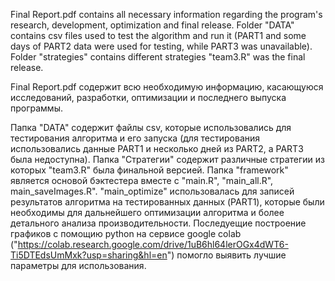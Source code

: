 Final Report.pdf contains all necessary information regarding the program's research, development, optimization and final release. Folder "DATA" contains csv files used to test the algorithm and run it (PART1 and some days of PART2 data were used for testing, while PART3 was unavailable). Folder "strategies" contains different strategies "team3.R" was the final release.

Final Report.pdf содержит всю необходимую информацию, касающуюся исследований, разработки, оптимизации и последнего выпуска программы. 

Папка "DATA" содержит файлы csv, которые использовались для тестирования алгоритма и его запуска (для тестирования использовались данные PART1 и несколько дней из PART2, а PART3 была недоступна). Папка "Стратегии" содержит различные стратегии из которых "team3.R" была финальной версией. Папка "framework" является основой 
бэктестера вместе с "main.R", "main_all.R", main_saveImages.R".
"main_optimize" использовалась для записей результатов алгоритма на тестированных данных (PART1), которые были необходимы для дальнейшего оптимизации алгоритма и более детального анализа производительности. Последуещие построение графиков с помощию python на сервисе google colab ("https://colab.research.google.com/drive/1uB6hl64lerOGx4dWT6-Ti5DTEdsUmMxk?usp=sharing&hl=en") помогло выявить лучшие параметры для использования.
